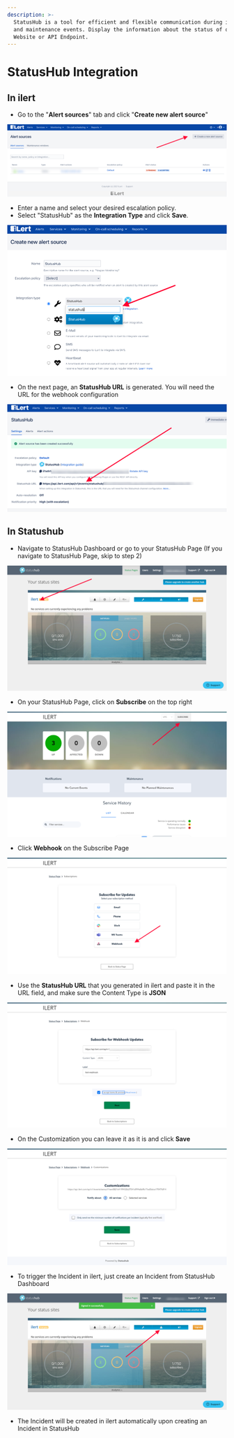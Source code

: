 ```yaml
---
description: >-
  StatusHub is a tool for efficient and flexible communication during incidents
  and maintenance events. Display the information about the status of observed
  Website or API Endpoint.
---
```


# StatusHub Integration

## In ilert

* Go to the "**Alert sources**" tab and click "**Create new alert source**"

![](<../.gitbook/assets/ilert-create-alert (1) (3).png>)

* Enter a name and select your desired escalation policy.
* Select "StatusHub" as the **Integration Type** and click **Save**.

![](../.gitbook/assets/ilert-statushub.png)

* On the next page, an **StatusHub URL** is generated. You will need the URL for the webhook configuration

![](<../.gitbook/assets/ilert-url (1).png>)

## In Statushub

* Navigate to StatusHub Dashboard or go to your StatusHub Page (If you navigate to StatusHub Page, skip to step 2)

![](../.gitbook/assets/statushub-statuspageadmin.png)

* On your StatusHub Page, click on **Subscribe** on the top right

![](../.gitbook/assets/statushub-statuspage.png)

* Click **Webhook** on the Subscribe Page

![](../.gitbook/assets/statushub-subscribe.png)

* Use the **StatusHub URL** that you generated in ilert and paste it in the URL field, and make sure the Content Type is **JSON**

![](../.gitbook/assets/statushub-subscribewebhook.png)

* On the Customization you can leave it as it is and click **Save**

![](../.gitbook/assets/statushub-customization.png)

* To trigger the Incident in ilert, just create an Incident from StatusHub Dashboard

![](../.gitbook/assets/statushub-incident.png)

* The Incident will be created in ilert automatically upon creating an Incident in StatusHub
